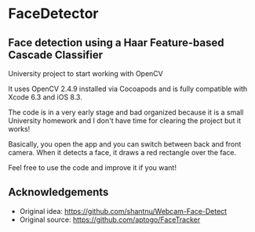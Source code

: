 # FaceDetector
## Face detection using a Haar Feature-based Cascade Classifier

University project to start working with OpenCV

It uses OpenCV 2.4.9 installed via Cocoapods and is fully compatible with Xcode 6.3 and iOS 8.3.

The code is in a very early stage and bad organized because it is a small University homework and I don't have time for clearing the project but it works!

Basically, you open the app and you can switch between back and front camera. When it detects a face, it draws a red rectangle over the face.

Feel free to use the code and improve it if you want!

## Acknowledgements
- Original idea: https://github.com/shantnu/Webcam-Face-Detect
- Original source: https://github.com/aptogo/FaceTracker
